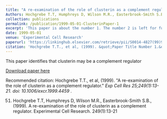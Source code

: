 ```yaml
---
title: "A re-examination of the role of clusterin as a complement regulator"
Authors: Hochgrebe T.T, Humphreys D, Wilson M.R., Easterbrook-Smith S.B.,
collection: publications
permalink: /publication/1999-05-01-ClusterinPaper-1
excerpt: 'This paper is about the number 1. The number 2 is left for future work.'
date: 1999-05-01
venue: 'Experimental Cell Research'
paperurl: 'https://linkinghub.elsevier.com/retrieve/pii/S0014-4827(99)94459-2'
citation: 'Hochgrebe T.T., et al, (1999). &quot;Paper Title Number 1.&quot; <i>Exp Cell Res 25;249(1):13-21</i>. doi: 10.1006/excr.1999.4459.'
---
```

This paper identifies that clusterin may be a complement regulator 

[Download paper here](https://linkinghub.elsevier.com/retrieve/pii/S0014-4827(99)94459-2)

Recommended citation: Hochgrebe T.T., et al, (1999). "A re-examination of the role of clusterin as a complement regulator." <i>Exp Cell Res 25;249(1):13-21.
doi: 10.1006/excr.1999.4459 </i>.

51.	Hochgrebe T.T, Humphreys D, Wilson M.R., Easterbrook-Smith S.B., (1999). A re-examination of the role of clusterin as a complement regulator. Experimental Cell Research. 249(1):13-21